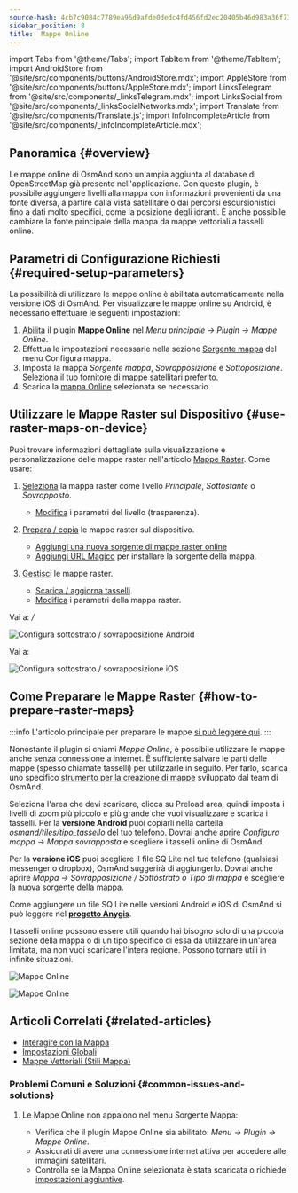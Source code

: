 ```yaml
---
source-hash: 4cb7c9084c7789ea96d9afde0dedc4fd456fd2ec20405b46d983a36f733ea01e
sidebar_position: 8
title:  Mappe Online
---
```

import Tabs from '@theme/Tabs';
import TabItem from '@theme/TabItem';
import AndroidStore from '@site/src/components/buttons/AndroidStore.mdx';
import AppleStore from '@site/src/components/buttons/AppleStore.mdx';
import LinksTelegram from '@site/src/components/_linksTelegram.mdx';
import LinksSocial from '@site/src/components/_linksSocialNetworks.mdx';
import Translate from '@site/src/components/Translate.js';
import InfoIncompleteArticle from '@site/src/components/_infoIncompleteArticle.mdx';



## Panoramica {#overview}

Le mappe online di OsmAnd sono un'ampia aggiunta al database di OpenStreetMap già presente nell'applicazione. Con questo plugin, è possibile aggiungere livelli alla mappa con informazioni provenienti da una fonte diversa, a partire dalla vista satellitare o dai percorsi escursionistici fino a dati molto specifici, come la posizione degli idranti. È anche possibile cambiare la fonte principale della mappa da mappe vettoriali a tasselli online.


## Parametri di Configurazione Richiesti {#required-setup-parameters}

La possibilità di utilizzare le mappe online è abilitata automaticamente nella versione iOS di OsmAnd. Per visualizzare le mappe online su Android, è necessario effettuare le seguenti impostazioni:

1. [Abilita](../plugins/index.md#enable--disable) il plugin **Mappe Online** nel *Menu principale → Plugin → Mappe Online*.
2. Effettua le impostazioni necessarie nella sezione [Sorgente mappa](../map/raster-maps.md#select-raster-maps) del menu Configura mappa.
3. Imposta la mappa *Sorgente mappa*, *Sovrapposizione* e *Sottoposizione*. Seleziona il tuo fornitore di mappe satellitari preferito.
4. Scarica la [mappa Online](#how-to-prepare-raster-maps) selezionata se necessario.


## Utilizzare le Mappe Raster sul Dispositivo {#use-raster-maps-on-device}

Puoi trovare informazioni dettagliate sulla visualizzazione e personalizzazione delle mappe raster nell'articolo [Mappe Raster](../map/raster-maps.md). Come usare:

1. [Seleziona](../map/raster-maps.md#select-raster-maps) la mappa raster come livello *Principale*, *Sottostante* o *Sovrapposto*.
    - [Modifica](../map/raster-maps.md#how-to-use-raster-maps) i parametri del livello (trasparenza).

2. [Prepara / copia](../map/raster-maps.md#preparecopy-raster-maps-to-device) le mappe raster sul dispositivo.
    - [Aggiungi una nuova sorgente di mappe raster online](../map/raster-maps.md#add-new-online-raster-map-source)
    - [Aggiungi URL Magico](../map/raster-maps.md#magic-url-to-install-map-source) per installare la sorgente della mappa.

3. [Gestisci](../map/raster-maps.md#manage-raster-maps) le mappe raster.
    - [Scarica / aggiorna tasselli](../map/raster-maps.md#download--update-tiles).
    - [Modifica](../map/raster-maps.md#change-raster-map-parameters) i parametri della mappa raster.


<Tabs groupId="operating-systems" queryString="current-os">

<TabItem value="android" label="Android">  

Vai a: *<Translate android="true" ids="shared_string_menu,configure_map,layer_overlay"/> / <Translate android="true" ids="layer_underlay"/>*

![Configura sottostrato / sovrapposizione Android](@site/static/img/plugins/online-maps/config-underlay-overlay-android.png)

</TabItem>

<TabItem value="ios" label="iOS">  

Vai a: *<Translate ios="true" ids="shared_string_menu,configure_map,map_settings_overunder"/>*

![Configura sottostrato / sovrapposizione iOS](@site/static/img/plugins/online-maps/config-underlay-overlay-ios.png)

</TabItem>

</Tabs>


## Come Preparare le Mappe Raster {#how-to-prepare-raster-maps}

:::info
L'articolo principale per preparare le mappe [si può leggere qui](https://docs.osmand.net/docs/technical/map-creation/create-offline-maps-yourself#raster-maps-advanced).
:::

Nonostante il plugin si chiami *Mappe Online*, è possibile utilizzare le mappe anche senza connessione a internet. È sufficiente salvare le parti delle mappe (spesso chiamate tasselli) per utilizzarle in seguito. Per farlo, scarica uno specifico [strumento per la creazione di mappe](http://download.osmand.net/latest-night-build/OsmAndMapCreator-main.zip) sviluppato dal team di OsmAnd.

Seleziona l'area che devi scaricare, clicca su Preload area, quindi imposta i livelli di zoom più piccolo e più grande che vuoi visualizzare e scarica i tasselli.
Per la <b>versione Android</b> puoi copiarli nella cartella <i>osmand/tiles/*tipo_tassello*</i> del tuo telefono. Dovrai anche aprire <i>Configura mappa → Mappa sovrapposta</i> e scegliere i tasselli online di OsmAnd.

Per la <b>versione iOS</b> puoi scegliere il file SQ Lite nel tuo telefono (qualsiasi messenger o dropbox), OsmAnd suggerirà di aggiungerlo. Dovrai anche aprire <i>Mappa → Sovrapposizione / Sottostrato o Tipo di mappa</i> e scegliere la nuova sorgente della mappa.

Come aggiungere un file SQ Lite nelle versioni Android e iOS di OsmAnd si può leggere nel <a href="https://anygis.ru/Web/Html/Osmand_en"><b>progetto Anygis</b></a>.


I tasselli online possono essere utili quando hai bisogno solo di una piccola sezione della mappa o di un tipo specifico di essa da utilizzare in un'area limitata, ma non vuoi scaricare l'intera regione. Possono tornare utili in infinite situazioni.

![Mappe Online](@site/static/img/plugins/online-maps/map_creator.jpg)

![Mappe Online](@site/static/img/plugins/online-maps/map_creator_menu.jpg)


## Articoli Correlati {#related-articles}

- [Interagire con la Mappa](../../user/map/interact-with-map.md)
- [Impostazioni Globali](../../user/personal/global-settings.md)
- [Mappe Vettoriali (Stili Mappa)](../../user/map/vector-maps.md)

### Problemi Comuni e Soluzioni {#common-issues-and-solutions}

1. Le Mappe Online non appaiono nel menu Sorgente Mappa:  
  
    - Verifica che il plugin Mappe Online sia abilitato: *Menu → Plugin → Mappe Online*.  
    - Assicurati di avere una connessione internet attiva per accedere alle immagini satellitari.  
    - Controlla se la Mappa Online selezionata è stata scaricata o richiede [impostazioni aggiuntive](../map/raster-maps.md#select-raster-maps).